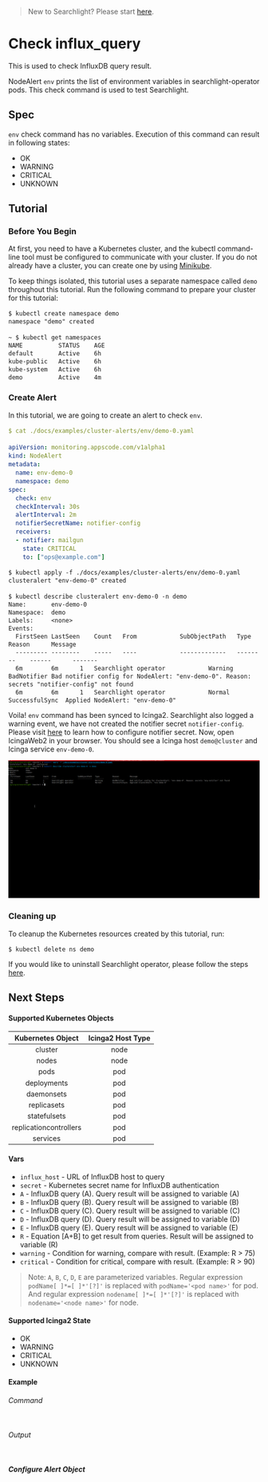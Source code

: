 > New to Searchlight? Please start [here](/docs/tutorials/README.md).

# Check influx_query

This is used to check InfluxDB query result.

NodeAlert `env` prints the list of environment variables in searchlight-operator pods. This check command is used to test Searchlight.


## Spec
`env` check command has no variables. Execution of this command can result in following states:
- OK
- WARNING
- CRITICAL
- UNKNOWN


## Tutorial

### Before You Begin
At first, you need to have a Kubernetes cluster, and the kubectl command-line tool must be configured to communicate with your cluster. If you do not already have a cluster, you can create one by using [Minikube](https://github.com/kubernetes/minikube).

To keep things isolated, this tutorial uses a separate namespace called `demo` throughout this tutorial. Run the following command to prepare your cluster for this tutorial:

```console
$ kubectl create namespace demo
namespace "demo" created

~ $ kubectl get namespaces
NAME          STATUS    AGE
default       Active    6h
kube-public   Active    6h
kube-system   Active    6h
demo          Active    4m
```

### Create Alert
In this tutorial, we are going to create an alert to check `env`.
```yaml
$ cat ./docs/examples/cluster-alerts/env/demo-0.yaml

apiVersion: monitoring.appscode.com/v1alpha1
kind: NodeAlert
metadata:
  name: env-demo-0
  namespace: demo
spec:
  check: env
  checkInterval: 30s
  alertInterval: 2m
  notifierSecretName: notifier-config
  receivers:
  - notifier: mailgun
    state: CRITICAL
    to: ["ops@example.com"]
```
```console
$ kubectl apply -f ./docs/examples/cluster-alerts/env/demo-0.yaml 
clusteralert "env-demo-0" created

$ kubectl describe clusteralert env-demo-0 -n demo
Name:		env-demo-0
Namespace:	demo
Labels:		<none>
Events:
  FirstSeen	LastSeen	Count	From			SubObjectPath	Type		Reason		Message
  ---------	--------	-----	----			-------------	--------	------		-------
  6m		6m		1	Searchlight operator			Warning		BadNotifier	Bad notifier config for NodeAlert: "env-demo-0". Reason: secrets "notifier-config" not found
  6m		6m		1	Searchlight operator			Normal		SuccessfulSync	Applied NodeAlert: "env-demo-0"
```

Voila! `env` command has been synced to Icinga2. Searchlight also logged a warning event, we have not created the notifier secret `notifier-config`. Please visit [here](/docs/tutorials/notifiers.md) to learn how to configure notifier secret. Now, open IcingaWeb2 in your browser. You should see a Icinga host `demo@cluster` and Icinga service `env-demo-0`.

![Demo of check_env](/docs/images/cluster-alerts/env/demo-0.gif)

### Cleaning up
To cleanup the Kubernetes resources created by this tutorial, run:
```console
$ kubectl delete ns demo
```

If you would like to uninstall Searchlight operator, please follow the steps [here](/docs/uninstall.md).


## Next Steps



#### Supported Kubernetes Objects

| Kubernetes Object      | Icinga2 Host Type  |
| :---:                  | :---:              |
| cluster                | node               |
| nodes                  | node               |
| pods                   | pod                |
| deployments            | pod                |
| daemonsets             | pod                |
| replicasets            | pod                |
| statefulsets           | pod                |
| replicationcontrollers | pod                |
| services               | pod                |

#### Vars

* `influx_host` - URL of InfluxDB host to query
* `secret` - Kubernetes secret name for InfluxDB authentication
* `A` - InfluxDB query (A). Query result will be assigned to variable (A)
* `B` - InfluxDB query (B). Query result will be assigned to variable (B)
* `C` - InfluxDB query (C). Query result will be assigned to variable (C)
* `D` - InfluxDB query (D). Query result will be assigned to variable (D)
* `E` - InfluxDB query (E). Query result will be assigned to variable (E)
* `R` - Equation [A+B] to get result from queries. Result will be assigned to variable (R)
* `warning` - Condition for warning, compare with result. (Example: R > 75)
* `critical` - Condition for critical, compare with result. (Example: R > 90)

> Note: `A`, `B`, `C`, `D`, `E` are parameterized variables.
> Regular expression `podName[ ]*=[ ]*'[?]'` is replaced with `podName='<pod name>'` for pod.
> And regular expression `nodename[ ]*=[ ]*'[?]'` is replaced with `nodename='<node name>'` for node.

#### Supported Icinga2 State

* OK
* WARNING
* CRITICAL
* UNKNOWN

#### Example
###### Command
```
```
###### Output
```
```

##### Configure Alert Object

```
```
